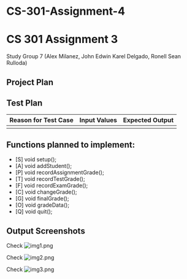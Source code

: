 # CS-301-Assignment-4

# CS 301 Assignment 3
Study Group 7 (Alex Milanez, John Edwin Karel Delgado, Ronell Sean Rulloda)


## Project Plan

## Test Plan


| Reason for Test Case | Input Values | Expected Output |
|---------------------:|-------------:|----------------:|
|                      |              |                 |

## Functions planned to implement:
* [S] void setup();
* [A] void addStudent();
* [P] void recordAssignmentGrade();
* [T] void recordTestGrade();
* [F] void recordExamGrade();
* [C] void changeGrade();
* [G] void finalGrade();
* [O] void gradeData();
* [Q] void quit();

## Output Screenshots
Check
![img1.png](screenshots/1.png)

Check
![img2.png](screenshots/2.png)

Check
![img3.png](screenshots/3.png)